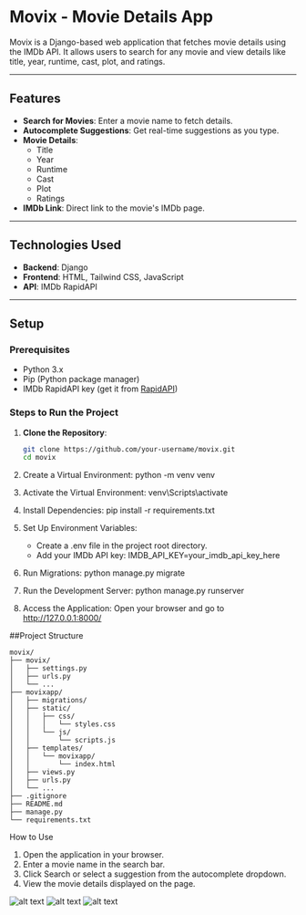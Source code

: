 # Movix - Movie Details App

Movix is a Django-based web application that fetches movie details using the IMDb API. It allows users to search for any movie and view details like title, year, runtime, cast, plot, and ratings.

---

## Features
- **Search for Movies**: Enter a movie name to fetch details.
- **Autocomplete Suggestions**: Get real-time suggestions as you type.
- **Movie Details**:
  - Title
  - Year
  - Runtime
  - Cast
  - Plot
  - Ratings
- **IMDb Link**: Direct link to the movie's IMDb page.

---

## Technologies Used
- **Backend**: Django
- **Frontend**: HTML, Tailwind CSS, JavaScript
- **API**: IMDb RapidAPI

---

## Setup

### Prerequisites
- Python 3.x
- Pip (Python package manager)
- IMDb RapidAPI key (get it from [RapidAPI](https://rapidapi.com/apidojo/api/imdb8))

### Steps to Run the Project

1. **Clone the Repository**:
   ```bash
   git clone https://github.com/your-username/movix.git
   cd movix

2. Create a Virtual Environment:
    python -m venv venv

3. Activate the Virtual Environment:
    venv\Scripts\activate

4. Install Dependencies:
    pip install -r requirements.txt

5. Set Up Environment Variables:
   * Create a .env file in the project root directory.
   * Add your IMDb API key:
      IMDB_API_KEY=your_imdb_api_key_here

6. Run Migrations:
    python manage.py migrate

7. Run the Development Server:
    python manage.py runserver

8. Access the Application:
    Open your browser and go to http://127.0.0.1:8000/


##Project Structure
```
movix/
├── movix/
│   ├── settings.py
│   ├── urls.py
│   └── ...
├── movixapp/
│   ├── migrations/
│   ├── static/
│   │   ├── css/
│   │   │   └── styles.css
│   │   └── js/
│   │       └── scripts.js
│   ├── templates/
│   │   └── movixapp/
│   │       └── index.html
│   ├── views.py
│   ├── urls.py
│   └── ...
├── .gitignore
├── README.md
├── manage.py
└── requirements.txt
```

How to Use
1. Open the application in your browser.
2. Enter a movie name in the search bar.
3. Click Search or select a suggestion from the autocomplete dropdown.
4. View the movie details displayed on the page.

![alt text](Movix-1.png)
![alt text](Movix-2.png)
![alt text](Movix-3.png)